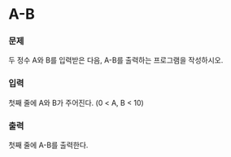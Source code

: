<h1>A-B</h1>

<h3>문제</h3>
두 정수 A와 B를 입력받은 다음, A-B를 출력하는 프로그램을 작성하시오.

<h3>입력</h3>
첫째 줄에 A와 B가 주어진다. (0 < A, B < 10)

<h3>출력</h3>
첫째 줄에 A-B를 출력한다.
